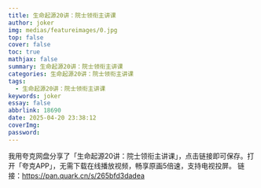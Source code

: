 ```yaml
---
title: 生命起源20讲：院士领衔主讲课
author: joker
img: medias/featureimages/0.jpg
top: false
cover: false
toc: true
mathjax: false
summary: 生命起源20讲：院士领衔主讲课
categories: 生命起源20讲：院士领衔主讲课
tags:
  - 生命起源20讲：院士领衔主讲课
keywords: joker
essay: false
abbrlink: 18690
date: 2025-04-20 23:38:12
coverImg:
password:
---
```


我用夸克网盘分享了「生命起源20讲：院士领衔主讲课」，点击链接即可保存。打开「夸克APP」，无需下载在线播放视频，畅享原画5倍速，支持电视投屏。
链接：https://pan.quark.cn/s/265bfd3dadea
